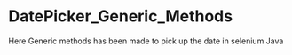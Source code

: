 # DatePicker_Generic_Methods
Here Generic methods has been made to pick up the date in selenium Java
